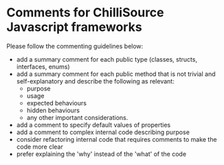 # Comments for ChilliSource Javascript frameworks #

Please follow the commenting guidelines below:

* add a summary comment for each public type (classes, structs, interfaces, enums)
* add a summary comment for each public method that is not trivial and self-explanatory and describe the following as relevant:
    * purpose
    * usage
    * expected behaviours
    * hidden behaviours
    * any other important considerations.	
* add a comment to specify default values of properties
* add a comment to complex internal code describing purpose
* consider refactoring internal code that requires comments to make the code more clear
* prefer explaining the 'why' instead of the 'what' of the code